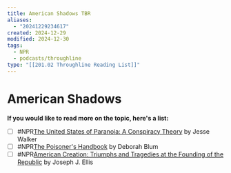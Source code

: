 ```yaml
---
title: American Shadows TBR
aliases:
  - "20241229234617"
created: 2024-12-29
modified: 2024-12-30
tags:
  - NPR
  - podcasts/throughline
type: "[[201.02 Throughline Reading List]]"
---
```

# American Shadows
**If you would like to read more on the topic, here's a list:**

- [ ] #NPR[The United States of Paranoia: A Conspiracy Theory](https://www.goodreads.com/book/show/17331306-the-united-states-of-paranoia) by Jesse Walker
- [ ] #NPR[The Poisoner's Handbook](https://www.goodreads.com/book/show/7054123-the-poisoner-s-handbook?from_search=true) by Deborah Blum
- [ ] #NPR[American Creation: Triumphs and Tragedies at the Founding of the Republic](https://www.goodreads.com/book/show/196717.American_Creation) by Joseph J. Ellis
